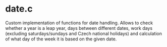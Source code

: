 # date.c

Custom implementation of functions for date handling. Allows to check whether a year is a leap year, days between different dates, work days (excluding saturdays/sundays and Czech national holidays) and calculation of what day of the week it is based on the given date.